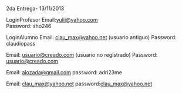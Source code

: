 2da Entrega- 13/11/2013

LoginProfesor
Email:yulii@yahoo.com	
Password: sho246

LoginAlumno
Email: clau_max@yahoo.net	(usuario antiguo)
Password: claudiopass

Email: usuario@creado.com	(usuario no registrado)
Password: usuario@creado.com

Email: alozada@gmail.com
password: adri23me

Email: clau_max@yahoo.net
password:clau_max@yahoo.net

